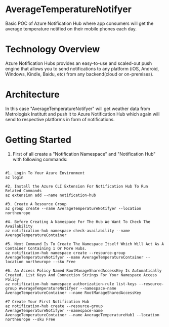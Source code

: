# AverageTemperatureNotifyer
Basic POC of Azure Notification Hub where app consumers will get the average temperature notified on their mobile phones each day. 

# Technology Overview

Azure Notification Hubs provides an easy-to-use and scaled-out push engine that allows you to send notifications to any platform (iOS, Android, Windows, Kindle, Baidu, etc) from any backend(cloud or on-premises). 

# Architecture

In this case "AverageTemperatureNotifyer" will get weather data from Metrologisk Institutt and push it to Azure Notification Hub which again will send to respective platforms in form of notifications. 

# Getting Started

1. First of all create a "Notification Namespace" and "Notification Hub" with following commands: 

```

#1. Login To Your Azure Environment
az login

#2. Install the Azure CLI Extension For Notification Hub To Run Related Commands
az extension add --name notification-hub

#3. Create A Resource Group 
az group create --name AverageTemperatureNotifyer --location northeurope

#4. Before Creating A Namespace For The Hub We Want To Check The Availability
az notification-hub namespace check-availability --name AverageTemperatureContainer

#5. Next Command Is To Create The Namespace Itself Which Will Act As A Container Containing 1 Or More Hubs. 
az notification-hub namespace create --resource-group AverageTemperatureNotifyer --name AverageTemperatureContainer --location northeurope --sku Free

#6. An Access Policy Named RootManageSharedAccessKey Is Automatically Created. List Keys And Connection Strings For Your Namespace Access Policy
az notification-hub namespace authorization-rule list-keys --resource-group AverageTemperatureNotifyer --namespace-name AverageTemperatureContainer --name RootManageSharedAccessKey

#7 Create Your First Notification Hub
az notification-hub create --resource-group  AverageTemperatureNotifyer --namespace-name AverageTemperatureContainer --name AverageTemperatureHub1 --location northeurope --sku Free

```



